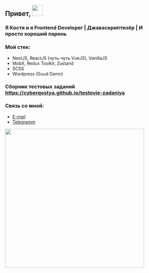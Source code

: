 ## Привет, <img src="https://www.emojiall.com/images/60/telegram/270c.gif" width="35" />

### Я Костя и я Frontend Developer | Джаваскриптизёр | И просто хороший парень

### Мой стек:
* NextJS, ReactJS (чуть-чуть VueJS), VanillaJS
* MobX, Redux Toolkit, Zustand
* SCSS
* Wordpress (Guud Damn)

### Сборник тестовых заданий https://cyberqostya.github.io/testovie-zadaniya

### Связь со мной:
* [E-mail](mailto:"1konstantinmikov@gmail.com")
* [Telegramm](https://t.me/cyberqostya)

<img src="https://c.tenor.com/y2JXkY1pXkwAAAAC/tenor.gif" width="450" /> 
